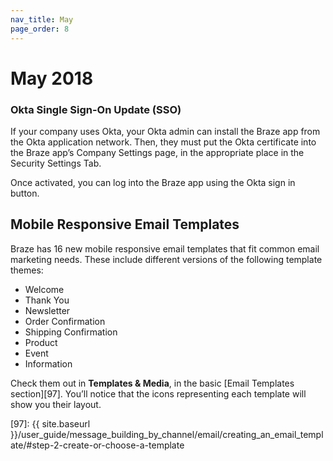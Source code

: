```yaml
---
nav_title: May
page_order: 8
---
```

# May 2018

### Okta Single Sign-On Update (SSO)

If your company uses Okta, your Okta admin can install the Braze app from the Okta application network. Then, they must put the Okta certificate into the Braze app’s Company Settings page, in the appropriate place in the Security Settings Tab.

Once activated, you can log into the Braze app using the Okta sign in button.

## Mobile Responsive Email Templates

Braze has 16 new mobile responsive email templates that fit common email marketing needs. These include different versions of the following template themes:

- Welcome
- Thank You
- Newsletter
- Order Confirmation
- Shipping Confirmation
- Product
- Event
- Information

Check them out in __Templates & Media__, in the basic [Email Templates section][97]. You’ll notice that the icons representing each template will show you their layout.



[97]: {{ site.baseurl }}/user_guide/message_building_by_channel/email/creating_an_email_template/#step-2-create-or-choose-a-template

